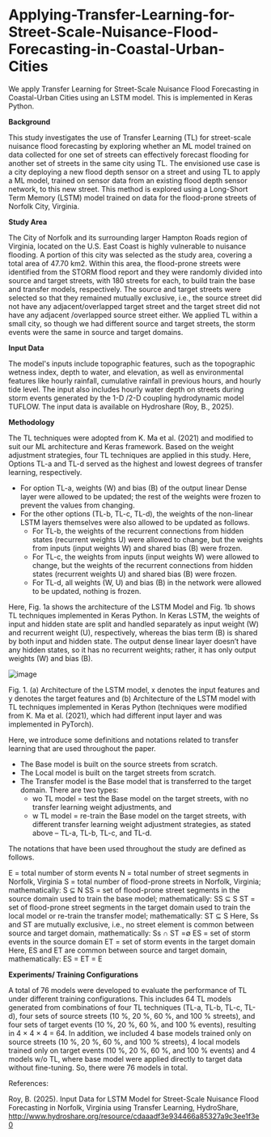 # Applying-Transfer-Learning-for-Street-Scale-Nuisance-Flood-Forecasting-in-Coastal-Urban-Cities
We apply Transfer Learning for Street-Scale Nuisance Flood Forecasting in Coastal-Urban Cities using an LSTM model. This is implemented in Keras Python.

**Background**

This study investigates the use of Transfer Learning (TL) for street-scale nuisance flood forecasting by exploring whether an ML model trained on data collected for one set of streets can effectively forecast flooding for another set of streets in the same city using TL. The envisioned use case is a city deploying a new flood depth sensor on a street and using TL to apply a ML model, trained on sensor data from an existing flood depth sensor network, to this new street. This method is explored using a Long-Short Term Memory (LSTM) model trained on data for the flood-prone streets of Norfolk City, Virginia. 

**Study Area** 

The City of Norfolk and its surrounding larger Hampton Roads region of Virginia, located on the U.S. East Coast is highly vulnerable to nuisance flooding. A portion of this city was selected as the study area, covering a total area of 47.70 km2. Within this area, the flood-prone streets were identified from the STORM flood report and they were randomly divided into source and target streets, with 180 streets for each, to build train the base and transfer models, respectively. The source and target streets were selected so that they remained mutually exclusive, i.e., the source street did not have any adjacent/overlapped target street and the target street did not have any adjacent /overlapped source street either. We applied TL within a small city, so though we had different source and target streets, the storm events were the same in source and target domains.

**Input Data** 

The model's inputs include topographic features, such as the topographic wetness index, depth to water, and elevation, as well as environmental features like hourly rainfall, cumulative rainfall in previous hours, and hourly tide level. The input also includes hourly water depth on streets during storm events generated by the 1-D /2-D coupling hydrodynamic model TUFLOW. The input data is available on Hydroshare (Roy, B., 2025).

**Methodology** 

The TL techniques were adopted from K. Ma et al. (2021) and modified to suit our ML architecture and Keras framework. Based on the weight adjustment strategies, four TL techniques are applied in this study. Here, Options TL-a and TL-d served as the highest and lowest degrees of transfer learning, respectively.

- For option TL-a, weights (W) and bias (B) of the output linear Dense layer were allowed to be updated; the rest of the weights were frozen to prevent the values from changing. 
- For the other options (TL-b, TL-c, TL-d), the weights of the non-linear LSTM layers themselves were also allowed to be updated as follows.   
  - For TL-b, the weights of the recurrent connections from hidden states (recurrent weights U) were allowed to change, but the weights from inputs (input weights W) and shared bias (B) were frozen. 
  - For TL-c, the weights from inputs (input weights W) were allowed to change, but the weights of the recurrent connections from hidden states (recurrent weights U) and shared bias (B) were frozen.
  - For TL-d, all weights (W, U) and bias (B) in the network were allowed to be updated, nothing is frozen.

Here, Fig. 1a shows the architecture of the LSTM Model and Fig. 1b shows TL techniques implemented in Keras Python. In Keras LSTM, the weights of input and hidden state are split and handled separately as input weight (W) and recurrent weight (U), respectively, whereas the bias term (B) is shared by both input and hidden state. The output dense linear layer doesn’t have any hidden states, so it has no recurrent weights; rather, it has only output weights (W) and bias (B). 

![image](https://github.com/user-attachments/assets/96f0f73a-edd0-41db-aa20-0be30901755a)

Fig. 1. (a) Architecture of the LSTM model, x denotes the input features and y denotes the target features and (b) Architecture of the LSTM model with TL techniques implemented in Keras Python (techniques were modified from K. Ma et al. (2021), which had different input layer and was implemented in PyTorch).

Here, we introduce some definitions and notations related to transfer learning that are used throughout the paper. 
- The Base model is built on the source streets from scratch.
- The Local model is built on the target streets from scratch.
- The Transfer model is the Base model that is transferred to the target domain. There are two types:
  - wo TL model = test the Base model on the target streets, with no transfer learning weight adjustments, and
  - w TL model = re-train the Base model on the target streets, with different transfer learning weight adjustment strategies, as stated above – TL-a, TL-b, TL-c, and TL-d. 

The notations that have been used throughout the study are defined as follows.

E = total number of storm events
N = total number of street segments in Norfolk, Virginia
S = total number of flood-prone streets in Norfolk, Virginia; mathematically: S ⊆ N
SS = set of flood-prone street segments in the source domain used to train the base model; mathematically: SS ⊆ S
ST = set of flood-prone street segments in the target domain used to train the local model or re-train the transfer model; mathematically: ST ⊆ S
Here, Ss and ST are mutually exclusive, i.e., no street element is common between source and target domain, mathematically: Ss ∩ ST =∅
ES = set of storm events in the source domain
ET = set of storm events in the target domain
Here, ES and ET are common between source and target domain, mathematically: ES = ET  = E

**Experiments/ Training Configurations** 

A total of 76 models were developed to evaluate the performance of TL under different training configurations. This includes 64 TL models generated from combinations of four TL techniques (TL-a, TL-b, TL-c, TL-d), four sets of source streets (10 %,  20 %, 60 %, and 100 % streets), and four sets of target events (10 %,  20 %, 60 %, and 100 % events), resulting in 4 × 4 × 4 = 64. In addition, we included 4 base models trained only on source streets (10 %,  20 %, 60 %, and 100 % streets), 4 local models trained only on target events (10 %, 20 %, 60 %, and 100 % events) and 4 models w/o TL, where base model were applied directly to target data without fine-tuning. So, there were 76 models in total. 


References: 

Roy, B. (2025). Input Data for LSTM Model for Street-Scale Nuisance Flood Forecasting in Norfolk, Virginia using Transfer Learning, HydroShare, http://www.hydroshare.org/resource/cdaaadf3e934466a85327a9c3ee1f3e0

